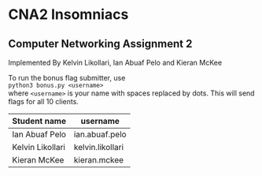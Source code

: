 # CNA2 Insomniacs
## Computer Networking Assignment 2
Implemented By Kelvin Likollari, Ian Abuaf Pelo and Kieran McKee

To run the bonus flag submitter, use  
`python3 bonus.py <username>`  
where `<username>` is your name with spaces replaced by dots. This will send flags for all 10 clients.

| Student name     | username         |
|------------------|------------------|
| Ian Abuaf Pelo   | ian.abuaf.pelo   |
| Kelvin Likollari | kelvin.likollari |
| Kieran McKee     | kieran.mckee     |